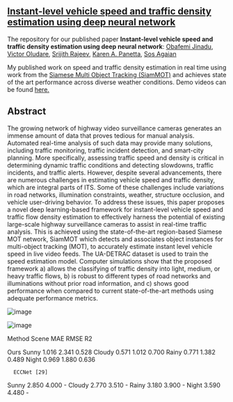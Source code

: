 ## [Instant-level vehicle speed and traffic density estimation using deep neural network](https://www.spiedigitallibrary.org/conference-proceedings-of-spie/12526/125260J/Instant-level-vehicle-speed-and-traffic-density-estimation-using-deep/10.1117/12.2663643.short#_=_)

The repository for our published paper **Instant-level vehicle speed and traffic density estimation using deep neural network**: [Obafemi Jinadu](https://femi-jinadu.github.io/), [Victor Oludare](https://scholar.google.com/citations?user=RlbR3EgAAAAJ&hl=en), [Srijith Rajeev](https://scholar.google.com/citations?user=9vac4DkAAAAJ&hl=en), [Karen A. Panetta](https://scholar.google.com/citations?user=nsOodtAAAAAJ&hl=en), [Sos Agaian](https://scholar.google.com/citations?user=FazfMZMAAAAJ&hl=en)

My published work on speed and traffic density estimation in real time using work from the [Siamese Multi Object Tracking (SiamMOT)](https://openaccess.thecvf.com/content/CVPR2021/papers/Shuai_SiamMOT_Siamese_Multi-Object_Tracking_CVPR_2021_paper.pdf) and achieves state of the art performance across diverse weather conditions. Demo videos can be found [here.](https://tufts.box.com/s/bsxwddo6g00y76wfcdof2lw9jdu59gm1)

## Abstract
The growing network of highway video surveillance cameras generates an immense amount of data that proves tedious for manual analysis. Automated real-time analysis of such data may provide many solutions, including traffic monitoring, traffic incident detection, and smart-city planning. More specifically, assessing traffic speed and density is critical in determining dynamic traffic conditions and detecting slowdowns, traffic incidents, and traffic alerts. However, despite several advancements, there are numerous challenges in estimating vehicle speed and traffic density, which are integral parts of ITS. Some of these challenges include variations in road networks, illumination constraints, weather, structure occlusion, and vehicle user-driving behavior. To address these issues, this paper proposes a novel deep learning-based framework for instant-level vehicle speed and traffic flow density estimation to effectively harness the potential of existing large-scale highway surveillance cameras to assist in real-time traffic analysis. This is achieved using the state-of-the-art region-based Siamese MOT network, SiamMOT which detects and associates object instances for multi-object tracking (MOT), to accurately estimate instant level vehicle speed in live video feeds. The UA-DETRAC dataset is used to train the speed estimation model. Computer simulations show that the proposed framework a) allows the classifying of traffic density into light, medium, or heavy traffic flows, b) is robust to different types of road networks and illuminations without prior road information, and c) shows good performance when compared to current state-of-the-art methods using adequate performance metrics. 



![image](https://github.com/Obafemi-Jinadu/Speed-and-traffic-density-estimation/blob/635e72b64bf718743fe210be4cf16cd3e1fbd793/speed%20est1.png)

![image](https://github.com/Obafemi-Jinadu/Speed-and-traffic-density-estimation/blob/4d4cc35fe3154b517598250ea0542cb8d3c50b23/speedest2.png)

Method	Scene	MAE 
RMSE 
R2 



Ours	Sunny	1.016	2.341	0.528
	Cloudy	0.571	1.012	0.700
	Rainy	0.771	1.382	0.489
	Night	0.969	1.880	0.636

      ECCNet [29]
Sunny	2.850	4.000	-
	Cloudy	2.770	3.510	-
	Rainy	3.180	3.900	-
	Night	3.590	4.480	-


